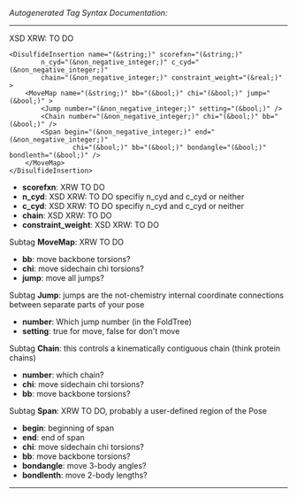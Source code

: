 _Autogenerated Tag Syntax Documentation:_

---
XSD XRW: TO DO

```
<DisulfideInsertion name="(&string;)" scorefxn="(&string;)"
        n_cyd="(&non_negative_integer;)" c_cyd="(&non_negative_integer;)"
        chain="(&non_negative_integer;)" constraint_weight="(&real;)" >
    <MoveMap name="(&string;)" bb="(&bool;)" chi="(&bool;)" jump="(&bool;)" >
        <Jump number="(&non_negative_integer;)" setting="(&bool;)" />
        <Chain number="(&non_negative_integer;)" chi="(&bool;)" bb="(&bool;)" />
        <Span begin="(&non_negative_integer;)" end="(&non_negative_integer;)"
                chi="(&bool;)" bb="(&bool;)" bondangle="(&bool;)" bondlenth="(&bool;)" />
    </MoveMap>
</DisulfideInsertion>
```

-   **scorefxn**: XRW TO DO
-   **n_cyd**: XSD XRW: TO DO specifiy n_cyd and c_cyd or neither
-   **c_cyd**: XSD XRW: TO DO specifiy n_cyd and c_cyd or neither
-   **chain**: XSD XRW: TO DO
-   **constraint_weight**: XSD XRW: TO DO


Subtag **MoveMap**:   XRW TO DO

-   **bb**: move backbone torsions?
-   **chi**: move sidechain chi torsions?
-   **jump**: move all jumps?


Subtag **Jump**:   jumps are the not-chemistry internal coordinate connections between separate parts of your pose

-   **number**: Which jump number (in the FoldTree)
-   **setting**: true for move, false for don't move

Subtag **Chain**:   this controls a kinematically contiguous chain (think protein chains)

-   **number**: which chain?
-   **chi**: move sidechain chi torsions?
-   **bb**: move backbone torsions?

Subtag **Span**:   XRW TO DO, probably a user-defined region of the Pose

-   **begin**: beginning of span
-   **end**: end of span
-   **chi**: move sidechain chi torsions?
-   **bb**: move backbone torsions?
-   **bondangle**: move 3-body angles?
-   **bondlenth**: move 2-body lengths?

---
